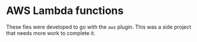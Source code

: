  # AWS Lambda functions
 
 These fies were developed to go with the `aws` plugin. This was a side project that needs more work to complete it.

